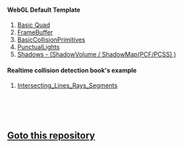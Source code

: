 <h4>WebGL Default Template</h4>
<ol>
  <li><a href="https://scahp.github.io/WebGL/01_BasicQuad/index.html">Basic Quad</a></li>
  <li><a href="https://scahp.github.io/WebGL/02_FrameBuffer/index.html">FrameBuffer</a></li>
  <li><a href="https://scahp.github.io/WebGL/03_BasicCollisionPrimitives/index.html">BasicCollisionPrimitives</a></li>
  <li><a href="https://scahp.github.io/WebGL/05_PunctualLights/index.html">PunctualLights</a></li>  
  <li><a href="https://scahp.github.io/WebGL/06_Shadow/index.html">Shadows - (ShadowVolume / ShadowMap(PCF/PCSS) )</a></li>
</ol>

<h4>Realtime collision detection book's example</h4>
<ol>
  <li><a href="https://scahp.github.io/WebGL/04_Intersecting_Lines_Rays_Segments/index.html">Intersecting_Lines_Rays_Segments</a></li>
</ol>

<br>
<br>
<br>

<h2><a href="https://github.com/scahp/Potential">Goto this repository</a></h2>
